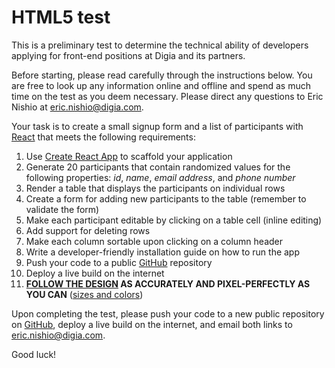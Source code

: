 # HTML5 test

This is a preliminary test to determine the technical ability of developers
applying for front-end positions at Digia and its partners.

Before starting, please read carefully through the instructions below. You are
free to look up any information online and offline and spend as much time on
the test as you deem necessary. Please direct any questions to Eric Nishio at
eric.nishio@digia.com.

Your task is to create a small signup form and a list of participants with
[React](https://facebook.github.io/react/) that meets the following
requirements:

1. Use [Create React App](https://github.com/facebookincubator/create-react-app) to scaffold your application
2. Generate 20 participants that contain randomized values for the following properties: *id*, *name*, *email address*, and *phone number*
3. Render a table that displays the participants on individual rows
4. Create a form for adding new participants to the table (remember to validate the form)
5. Make each participant editable by clicking on a table cell (inline editing)
6. Add support for deleting rows
7. Make each column sortable upon clicking on a column header
8. Write a developer-friendly installation guide on how to run the app
9. Push your code to a public [GitHub](https://github.com) repository
10. Deploy a live build on the internet
11. **[FOLLOW THE DESIGN](https://marvelapp.com/2bda7h0/screen/25314120) AS ACCURATELY AND PIXEL-PERFECTLY AS YOU CAN** ([sizes and colors](styleguide.png))

Upon completing the test, please push your code to a new public repository on [GitHub](https://github.com), deploy a live build on the internet, and email both links to eric.nishio@digia.com.

Good luck!
